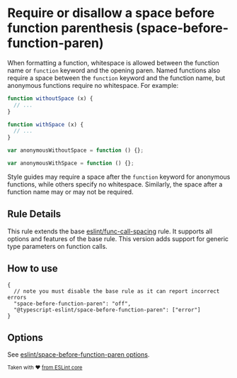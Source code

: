 # Require or disallow a space before function parenthesis (space-before-function-paren)

When formatting a function, whitespace is allowed between the function name or `function` keyword and the opening paren. Named functions also require a space between the `function` keyword and the function name, but anonymous functions require no whitespace. For example:

<!-- prettier-ignore -->
```ts
function withoutSpace (x) {
  // ...
}

function withSpace (x) {
  // ...
}

var anonymousWithoutSpace = function () {};

var anonymousWithSpace = function () {};
```

Style guides may require a space after the `function` keyword for anonymous functions, while others specify no whitespace. Similarly, the space after a function name may or may not be required.

## Rule Details

This rule extends the base [eslint/func-call-spacing](https://eslint.org/docs/rules/space-before-function-paren) rule.
It supports all options and features of the base rule.
This version adds support for generic type parameters on function calls.

## How to use

```cjson
{
  // note you must disable the base rule as it can report incorrect errors
  "space-before-function-paren": "off",
  "@typescript-eslint/space-before-function-paren": ["error"]
}
```

## Options

See [eslint/space-before-function-paren options](https://eslint.org/docs/rules/space-before-function-paren#options).

<sup>Taken with ❤️ [from ESLint core](https://github.com/eslint/eslint/blob/master/docs/rules/space-before-function-paren.md)</sup>

